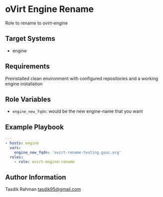 oVirt Engine Rename
===================

Role to rename to ovirt-engine

Target Systems
--------------

* engine

Requirements
------------

Preinstalled clean environment with configured repositories and a working engine installation

Role Variables
--------------

- `engine_new_fqdn`: would be the new engine-name that you want

Example Playbook
----------------

```yaml
---
- hosts: engine
  vars: 
    engine_new_fqdn: 'ovirt-rename-testing.gsoc.org'
  roles:
    - role: ovirt-engine-rename
```

Author Information
------------------

Tasdik Rahman
tasdik95@gmail.com
